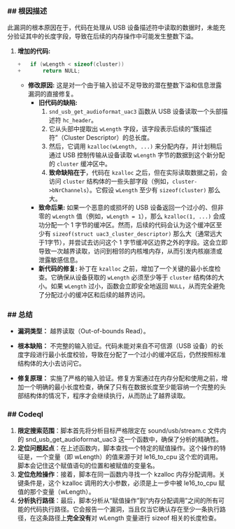 ### **## 根因描述**

此漏洞的根本原因在于，代码在处理从 USB 设备描述符中读取的数据时，未能充分验证其中的长度字段，导致在后续的内存操作中可能发生整数下溢。

1.  **增加的代码:**
    ```c
    +	if (wLength < sizeof(cluster))
    +		return NULL;
    ```
    *   **修改原因:** 这是对一个由于输入验证不足导致的潜在整数下溢和信息泄露漏洞的直接修复。
        *   **旧代码的缺陷:**
            1.  `snd_usb_get_audioformat_uac3` 函数从 USB 设备读取一个头部描述符 `hc_header`。
            2.  它从头部中提取出 `wLength` 字段，该字段表示后续的“簇描述符”（Cluster Descriptor）的总长度。
            3.  然后，它调用 `kzalloc(wLength, ...)` 来分配内存，并计划稍后通过 USB 控制传输从设备读取 `wLength` 字节的数据到这个新分配的 `cluster` 缓冲区中。
            4.  **致命缺陷在于**，代码在 `kzalloc` 之后，但在实际读取数据之前，会访问 `cluster` 结构体的一些头部字段（例如，`cluster->bNrChannels`）。它假设 `wLength` 至少有 `sizeof(cluster)` 那么大。
        *   **致命后果:** 如果一个恶意的或损坏的 USB 设备返回一个过小的、但非零的 `wLength` 值（例如，`wLength = 1`），那么 `kzalloc(1, ...)` 会成功分配一个 1 字节的缓冲区。然而，后续的代码会认为这个缓冲区至少有 `sizeof(struct uac3_cluster_descriptor)` 那么大（通常远大于1字节），并尝试去访问这个 1 字节缓冲区边界之外的字段。这会立即导致一次越界读取，访问到相邻的内核堆内存，从而引发内核崩溃或泄露敏感信息。
        *   **新代码的修复:** 补丁在 `kzalloc` 之前，增加了一个关键的最小长度检查。它确保从设备获取的 `wLength` 必须至少等于 `cluster` 结构体的大小。如果 `wLength` 过小，函数会立即安全地返回 `NULL`，从而完全避免了分配过小的缓冲区和后续的越界访问。

### **## 总结**

*   **漏洞类型：**
    越界读取（Out-of-bounds Read）。

*   **根本缺陷：**
    不完整的输入验证。代码未能对来自不可信源（USB 设备）的长度字段进行最小长度校验，导致在分配了一个过小的缓冲区后，仍然按照标准结构体的大小去访问它。

*   **修复原理：**
    实施了严格的输入验证。修复方案通过在内存分配和使用之前，增加一个明确的最小长度检查，确保了只有在数据长度至少能容纳一个完整的头部结构体的情况下，程序才会继续执行，从而防止了越界读取。



### ## Codeql

1. **限定搜索范围**：脚本首先将分析目标严格限定在 sound/usb/stream.c 文件内的 snd_usb_get_audioformat_uac3 这一个函数中，确保了分析的精确性。
2. **定位问题起点**：在上述函数内，脚本查找一个特定的赋值操作。这个操作的特征是，一个变量（即 wLength）的值来源于对 le16_to_cpu 这个宏的调用。脚本会记住这个赋值语句的位置和被赋值的变量名。
3. **定位危险操作**：接着，脚本在同一函数内寻找一个 kzalloc 内存分配调用。关键条件是，这个 kzalloc 调用的大小参数，必须是上一步中被 le16_to_cpu 赋值的那个变量（wLength）。
4. **分析执行路径**：最后，脚本分析从“赋值操作”到“内存分配调用”之间的所有可能的代码执行路径。它会报告一个漏洞，当且仅当它确认存在至少一条执行路径，在这条路径上**完全没有**对 wLength 变量进行 sizeof 相关的长度检查。